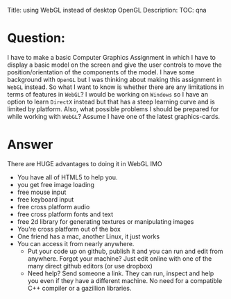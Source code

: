 Title: using WebGL instead of desktop OpenGL
Description:
TOC: qna

# Question:

I have to make a basic Computer Graphics Assignment in which I have to display a basic model on the screen and give the user controls to move the position/orientation of the components of the model. I have some background with `OpenGL` but I was thinking about making this assignment in `WebGL` instead. So what I want to know is whether there are any limitations in terms of features in `WebGL`? I would be working on `Windows` so I have an option to learn `DirectX` instead but that has a steep learning curve and is limited by platform. Also, what possible problems I should be prepared for while working with `WebGL`? Assume I have one of the latest graphics-cards.

# Answer

There are HUGE advantages to doing it in WebGL IMO

* You have all of HTML5 to help you.
 * you get free image loading
 * free mouse input
 * free keyboard input
 * free cross platform audio
 * free cross platform fonts and text
 * free 2d library for generating textures or manipulating images
* You're cross platform out of the box
 * One friend has a mac, another Linux, it just works
 * You can access it from nearly anywhere. 
   * Put your code up on github, publish it and you can run and edit from anywhere. Forgot your machine? Just edit online with one of the many direct github editors (or use dropbox)
   * Need help? Send someone a link. They can run, inspect and help you even if they have a different machine. No need for a compatible C++ compiler or a gazillion libraries.


